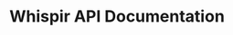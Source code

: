 ---
title: Whispir API Documentation

language_tabs:
  - go: json
  - xml

toc_footers:
  - <a href='http://stage.whispir.io/register'>Register for an API Key</a>
  - <a href='http://github.com/tripit/slate'>Documentation by Slate</a>

includes:
  - intro
  - api-access
  - rate-limiting
  - conventions
  - messages
  - templates
  - other

search: true
---